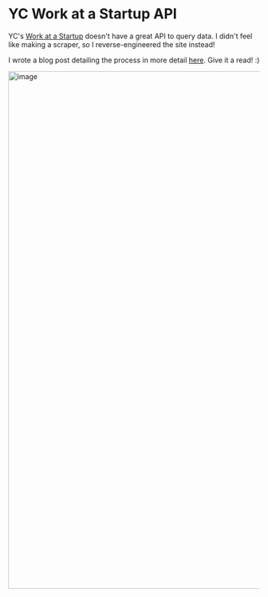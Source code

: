 # YC Work at a Startup API

YC's [Work at a Startup](https://www.workatastartup.com) doesn't have a great API to query data. I didn't feel like making a scraper, so I reverse-engineered the site instead!

I wrote a blog post detailing the process in more detail [here](https://www.rayhanadev.com/blog/2025-06-08-reverse-engineering-yc/). Give it a read! :)

<img width="1036" alt="image" src="https://github.com/user-attachments/assets/63db6791-3e89-49a3-9e8f-25ca7b74f98f" />
